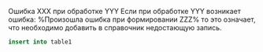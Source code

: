 Ошибка XXX при обработке YYY
Если при обработке YYY  возникает ошибка:
%Произошла ошибка при формировании ZZZ%
то это означает, что необходимо добавить в справочник недостающую запись.
```sql
insert into table1
```